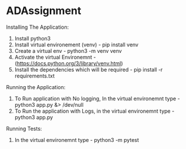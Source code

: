 # ADAssignment

Installing The Application:

1. Install python3
2. Install virtual environement (venv) - pip install venv
3. Create a virtual env - python3 -m venv venv
4. Activate the virtual Environemnt - (https://docs.python.org/3/library/venv.html)
5. Install the dependencies which will be required - pip install -r requirements.txt

Running the Application:

1. To Run application with No logging, In the virtual environemnt type - python3 app.py &> /dev/null
2. To Run the application with Logs, in the virtual environemnt type - python3 app.py

Running Tests:

1. In the virtual environemnt type - python3 -m pytest
